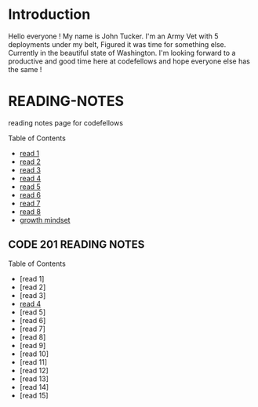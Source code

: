 # Introduction
Hello everyone ! My name is John Tucker. I'm an Army Vet with 5 deployments under my belt, Figured it was time for something else. Currently in the beautiful state of Washington. I'm looking forward to a productive and good time here at codefellows and hope everyone else has the same !


# READING-NOTES
reading notes page for codefellows

Table of Contents

* [read 1](markdown.md)
* [read 2](coders_comp.md)
* [read 3](rev_cloud.md)
* [read 4](html.md)
* [read 5](css.md)
* [read 6](java.md)
* [read 7](pjava.md)
* [read 8](opersloops.md)
* [growth mindset](growthm.md)

## CODE 201 READING NOTES

Table of Contents

* [read 1]
* [read 2]
* [read 3]
* [read 4](Class-04.md)
* [read 5]
* [read 6]
* [read 7]
* [read 8]
* [read 9]
* [read 10]
* [read 11]
* [read 12]
* [read 13]
* [read 14]
* [read 15]





